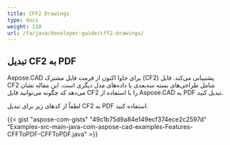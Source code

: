 ```yaml
---
title: CFF2 Drawings
type: docs
weight: 110
url: /fa/java/developer-guide/cff2-drawings/
---
```


## **تبدیل CF2 به PDF**

Aspose.CAD برای جاوا اکنون از فرمت فایل مشترک (CF2) پشتیبانی می‌کند. فایل CF2 شامل طراحی‌های بسته سه‌بعدی یا داده‌های مدل دیگری است. این مقاله نشان می‌دهد که چگونه می‌توانید فایل CF2 را با استفاده از Aspose.CAD به PDF تبدیل کنید.

لطفاً از کدهای زیر برای تبدیل CF2 به PDF استفاده کنید.

{{< gist "aspose-com-gists" "49c1b75d9a84e149ecf374ece2c2597d" "Examples-src-main-java-com-aspose-cad-examples-Features-CFFToPDF-CFFToPDF.java" >}}
